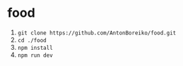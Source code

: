 # food


1. `git clone https://github.com/AntonBoreiko/food.git`
2. `cd ./food`
3. `npm install`
4. `npm run dev `
